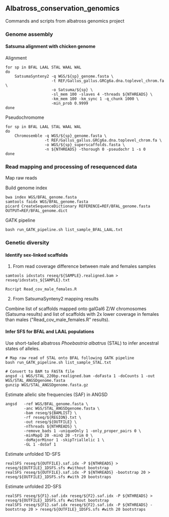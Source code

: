 ## **Albatross_conservation_genomics**

Commands and scripts from albatross genomics project

### **Genome assembly**

#### **Satsuma alignment with chicken genome**

Alignment
```
for sp in BFAL LAAL STAL WAAL WAL
do
    SatsumaSynteny2 -q WGS/${sp}_genome.fasta \
                    -t REF/Gallus_gallus.GRCg6a.dna.toplevel_chrom.fa \
                    -o Satsuma/${sp} \
                    -sl_mem 100 -slaves 4 -threads ${NTHREADS} \
                    -km_mem 100 -km_sync 1 -q_chunk 1000 \
                    -min_prob 0.9999
done
```

Pseudochromome
```
for sp in BFAL LAAL STAL WAAL WAL
do
    Chromosemble -q WGS/${sp}_genome.fasta \
                 -t REF/Gallus_gallus.GRCg6a.dna.toplevel_chrom.fa \
                 -o WGS/${sp}_superscaffolds.fasta \
                 -n ${NTHREADS} -thorough 0 -pseudochr 1 -s 0
done
```


### **Read mapping and processing of resequenced data**

Map raw reads 

Build genome index
```
bwa index WGS/BFAL_genome.fasta
samtools faidx WGS/BFAL_genome.fasta
picard CreateSequenceDictionary REFERENCE=REF/BFAL_genome.fasta OUTPUT=REF/BFAL_genome.dict
```

GATK pipeline
```
bash run_GATK_pipeline.sh list_sample_BFAL_LAAL.txt
```


### **Genetic diversity**

#### **Identify sex-linked scaffolds**

1. From read coverage difference between male and females samples
```
samtools idxstats reseq/${SAMPLE}.realigned.bam > reseq/idxstats_${SAMPLE}.txt

Rscript Read_cov_male_females.R 
```
2. From SatsumaSynteny2 mapping results

Combine list of scaffolds mapped onto galGal6 Z/W chromosomes (Satsuma results) and list of scaffolds with 2x lower coverage in females than males ("Read_cov_male_females.R" results).

#### **Infer SFS for BFAL and LAAL populations**

Use short-tailed albatross *Phoebastria albatrus* (STAL) to infer ancestral states of alleles.
```
# Map raw read of STAL onto BFAL following GATK pipeline
bash run_GATK_pipeline.sh list_sample_STAL.txt

# Convert to BAM to FASTA file
angsd -i WGS/STAL_220bp.realigned.bam -doFasta 1 -doCounts 1 -out WGS/STAL_ANGSDgenome.fasta
gunzip WGS/STAL_ANGSDgenome.fasta.gz
```

Estimate allelic site frequencies (SAF) in ANGSD
```
angsd   -ref WGS/BFAL_genome.fasta \
        -anc WGS/STAL_ANGSDgenome.fasta \
        -bam reseq/${BAMLIST} \
        -rf reseq/${REGION}.txt \
        -out reseq/${OUTFILE} \
        -nThreads ${NTHREADS} \
        -remove_bads 1 -uniqueOnly 1 -only_proper_pairs 0 \
        -minMapQ 20 -minQ 20 -trim 0 \
        -doMajorMinor 1 -skipTriallelic 1 \
        -GL 1 -doSaf 1
```
Estimate unfolded 1D-SFS
```
realSFS reseq/${OUTFILE}.saf.idx -P ${NTHREADS} > reseq/${OUTFILE}_1DSFS.sfs #without bootstrap
realSFS reseq/${OUTFILE}.saf.idx -P ${NTHREADS} -bootstrap 20 > reseq/${OUTFILE}_1DSFS.sfs #with 20 bootstraps
```
Estimate unfolded 2D-SFS
```
realSFS reseq/${F1}.saf.idx reseq/${F2}.saf.idx -P ${NTHREADS} > reseq/${OUTFILE}_1DSFS.sfs #without bootstrap
realSFS reseq/${F1}.saf.idx reseq/${F2}.saf.idx -P ${NTHREADS} -bootstrap 20 > reseq/${OUTFILE}_1DSFS.sfs #with 20 bootstraps
```



